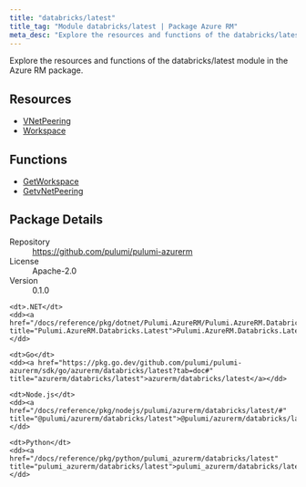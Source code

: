 ```yaml
---
title: "databricks/latest"
title_tag: "Module databricks/latest | Package Azure RM"
meta_desc: "Explore the resources and functions of the databricks/latest module in the Azure RM package."
---
```


<!-- WARNING: this file was generated by Pulumi Docs Generator. -->
<!-- Do not edit by hand unless you're certain you know what you are doing! -->

Explore the resources and functions of the databricks/latest module in the Azure RM package.

<h2 id="resources">Resources</h2>
<ul class="api">
    <li><a href="vnetpeering" title="VNetPeering"><span class="symbol resource"></span>VNetPeering</a></li>
    <li><a href="workspace" title="Workspace"><span class="symbol resource"></span>Workspace</a></li>
</ul>

<h2 id="functions">Functions</h2>
<ul class="api">
    <li><a href="getworkspace" title="GetWorkspace"><span class="symbol function"></span>GetWorkspace</a></li>
    <li><a href="getvnetpeering" title="GetvNetPeering"><span class="symbol function"></span>GetvNetPeering</a></li>
</ul>

<h2 id="package-details">Package Details</h2>
<dl class="package-details">
	<dt>Repository</dt>
	<dd><a href="https://github.com/pulumi/pulumi-azurerm">https://github.com/pulumi/pulumi-azurerm</a></dd>
	<dt>License</dt>
	<dd>Apache-2.0</dd>
	<dt>Version</dt>
	<dd>0.1.0</dd>
</dl>



<dl class="tabular">

    <dt>.NET</dt>
    <dd><a href="/docs/reference/pkg/dotnet/Pulumi.AzureRM/Pulumi.AzureRM.Databricks.Latest.html" title="Pulumi.AzureRM.Databricks.Latest">Pulumi.AzureRM.Databricks.Latest</a></dd>

    <dt>Go</dt>
    <dd><a href="https://pkg.go.dev/github.com/pulumi/pulumi-azurerm/sdk/go/azurerm/databricks/latest?tab=doc#" title="azurerm/databricks/latest">azurerm/databricks/latest</a></dd>

    <dt>Node.js</dt>
    <dd><a href="/docs/reference/pkg/nodejs/pulumi/azurerm/databricks/latest/#" title="@pulumi/azurerm/databricks/latest">@pulumi/azurerm/databricks/latest</a></dd>

    <dt>Python</dt>
    <dd><a href="/docs/reference/pkg/python/pulumi_azurerm/databricks/latest" title="pulumi_azurerm/databricks/latest">pulumi_azurerm/databricks/latest</a></dd>

</dl>

